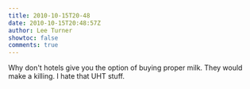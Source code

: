 ```yaml
---
title: 2010-10-15T20-48
date: 2010-10-15T20:48:57Z
author: Lee Turner
showtoc: false
comments: true
---
```


Why don't hotels give you the option of buying proper milk. They would make a killing. I hate that UHT stuff.

